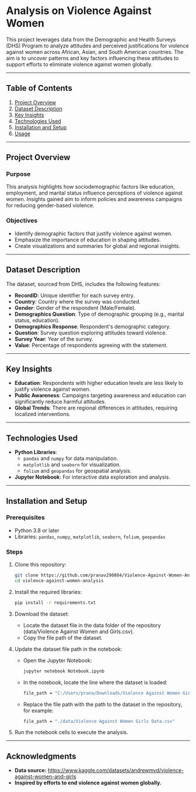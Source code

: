 # Analysis on Violence Against Women

This project leverages data from the Demographic and Health Surveys (DHS) Program to analyze attitudes and perceived justifications for violence against women across African, Asian, and South American countries. The aim is to uncover patterns and key factors influencing these attitudes to support efforts to eliminate violence against women globally.

---

## Table of Contents
1. [Project Overview](#project-overview)
2. [Dataset Description](#dataset-description)
3. [Key Insights](#key-insights)
4. [Technologies Used](#technologies-used)
5. [Installation and Setup](#installation-and-setup)
6. [Usage](#usage)

---

## Project Overview

### Purpose
This analysis highlights how sociodemographic factors like education, employment, and marital status influence perceptions of violence against women. Insights gained aim to inform policies and awareness campaigns for reducing gender-based violence.

### Objectives
- Identify demographic factors that justify violence against women.
- Emphasize the importance of education in shaping attitudes.
- Create visualizations and summaries for global and regional insights.

---

## Dataset Description

The dataset, sourced from DHS, includes the following features:
- **RecordID**: Unique identifier for each survey entry.
- **Country**: Country where the survey was conducted.
- **Gender**: Gender of the respondent (Male/Female).
- **Demographics Question**: Type of demographic grouping (e.g., marital status, education).
- **Demographics Response**: Respondent's demographic category.
- **Question**: Survey question exploring attitudes toward violence.
- **Survey Year**: Year of the survey.
- **Value**: Percentage of respondents agreeing with the statement.

---

## Key Insights
- **Education**: Respondents with higher education levels are less likely to justify violence against women.
- **Public Awareness**: Campaigns targeting awareness and education can significantly reduce harmful attitudes.
- **Global Trends**: There are regional differences in attitudes, requiring localized interventions.

---

## Technologies Used
- **Python Libraries**: 
  - `pandas` and `numpy` for data manipulation.
  - `matplotlib` and `seaborn` for visualization.
  - `folium` and `geopandas` for geospatial analysis.
- **Jupyter Notebook**: For interactive data exploration and analysis.

---

## Installation and Setup

### Prerequisites
- Python 3.8 or later
- Libraries: `pandas`, `numpy`, `matplotlib`, `seaborn`, `folium`, `geopandas`

### Steps
1. Clone this repository:
   ```bash
   git clone https://github.com/pranav290804/Violence-Against-Women-Analysis
   cd violence-against-women-analysis

2. Install the required libraries:
   ```bash
   pip install -r requirements.txt

3. Download the dataset:
   - Locate the dataset file in the data folder of the repository (data/Violence Against Women and Girls.csv).
   - Copy the file path of the dataset.

4. Update the dataset file path in the notebook:
   - Open the Jupyter Notebook:
     ```bash
     jupyter notebook Notebook.ipynb

    - In the notebook, locate the line where the dataset is loaded:
      ```bash
      file_path = "C:/Users/prana/Downloads/Violence Against Women Girls Data.csv"

    - Replace the file path with the path to the dataset in the repository, for example:  
      ```bash
      file_path = "./data/Violence Against Women Girls Data.csv"

5. Run the notebook cells to execute the analysis.

---

## Acknowledgments
- **Data source:** https://www.kaggle.com/datasets/andrewmvd/violence-against-women-and-girls
- **Inspired by efforts to end violence against women globally.**

